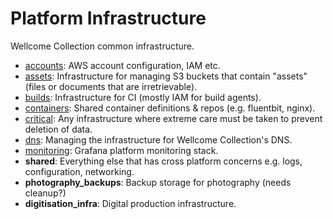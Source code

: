 # Platform Infrastructure

Wellcome Collection common infrastructure.

- [accounts](accounts/README.md): AWS account configuration, IAM etc.
- [assets](assets/README.md): Infrastructure for managing S3 buckets that contain "assets" (files or documents that are irretrievable).
- [builds](builds/README.md): Infrastructure for CI (mostly IAM for build agents).
- [containers](containers/README.md): Shared container definitions & repos (e.g. fluentbit, nginx).
- [critical](critical/README.md): Any infrastructure where extreme care must be taken to prevent deletion of data.
- [dns](dns/README.md): Managing the infrastructure for Wellcome Collection's DNS.
- [monitoring](monitoring/README.md): Grafana platform monitoring stack.
- **shared**: Everything else that has cross platform concerns e.g. logs, configuration, networking.
- **photography_backups**: Backup storage for photography (needs cleanup?)
- **digitisation_infra**: Digital production infrastructure.

